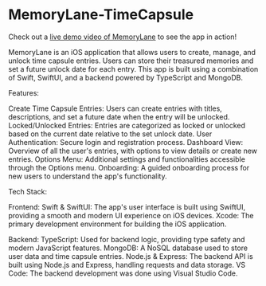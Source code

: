 # MemoryLane-TimeCapsule

Check out a [live demo video of MemoryLane](https://www.loom.com/share/40dcca6fae6e46a5ae0034476fc4f729) to see the app in action!

MemoryLane is an iOS application that allows users to create, manage, and unlock time capsule entries. Users can store their treasured memories and set a future unlock date for each entry. This app is built using a combination of Swift, SwiftUI, and a backend powered by TypeScript and MongoDB.

Features:

Create Time Capsule Entries: Users can create entries with titles, descriptions, and set a future date when the entry will be unlocked.
Locked/Unlocked Entries: Entries are categorized as locked or unlocked based on the current date relative to the set unlock date.
User Authentication: Secure login and registration process.
Dashboard View: Overview of all the user's entries, with options to view details or create new entries.
Options Menu: Additional settings and functionalities accessible through the Options menu.
Onboarding: A guided onboarding process for new users to understand the app's functionality.


Tech Stack:

Frontend:
Swift & SwiftUI: The app's user interface is built using SwiftUI, providing a smooth and modern UI experience on iOS devices.
Xcode: The primary development environment for building the iOS application.

Backend:
TypeScript: Used for backend logic, providing type safety and modern JavaScript features.
MongoDB: A NoSQL database used to store user data and time capsule entries.
Node.js & Express: The backend API is built using Node.js and Express, handling requests and data storage.
VS Code: The backend development was done using Visual Studio Code.
